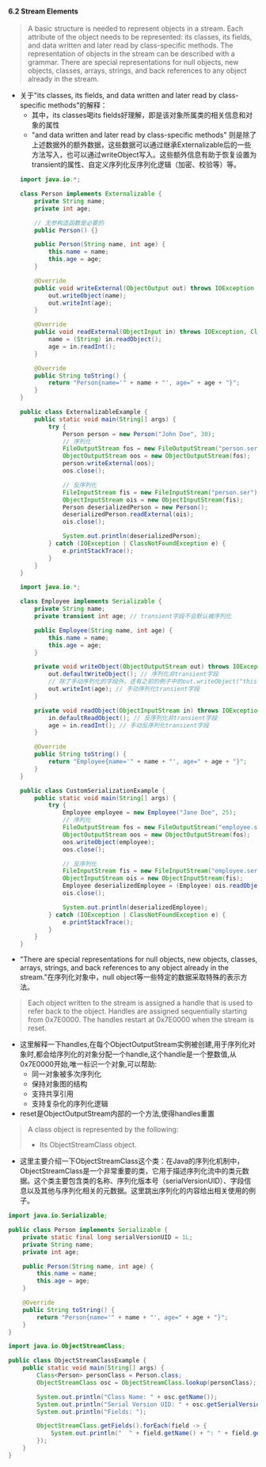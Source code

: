 #### 6.2 Stream Elements
> A basic structure is needed to represent objects in a stream. Each attribute of the object needs to be represented: its classes, its fields, and data written and later read by class-specific methods. The representation of objects in the stream can be described with a grammar. There are special representations for null objects, new objects, classes, arrays, strings, and back references to any object already in the stream.
* 关于"its classes, its fields, and data written and later read by class-specific methods"的解释：
  * 其中，its classes喝its fields好理解，即是该对象所属类的相关信息和对象的属性
  * "and data written and later read by class-specific methods" 则是除了上述数据外的额外数据，这些数据可以通过继承Externalizable后的一些方法写入，也可以通过writeObject写入。这些额外信息有助于恢复设置为transient的属性、自定义序列化反序列化逻辑（加密、校验等）等。
  ```java
  import java.io.*;

  class Person implements Externalizable {
      private String name;
      private int age;

      // 无参构造函数是必要的
      public Person() {}

      public Person(String name, int age) {
          this.name = name;
          this.age = age;
      }

      @Override
      public void writeExternal(ObjectOutput out) throws IOException {
          out.writeObject(name);
          out.writeInt(age);
      }

      @Override
      public void readExternal(ObjectInput in) throws IOException, ClassNotFoundException {
          name = (String) in.readObject();
          age = in.readInt();
      }

      @Override
      public String toString() {
          return "Person{name='" + name + "', age=" + age + "}";
      }
  }

  public class ExternalizableExample {
      public static void main(String[] args) {
          try {
              Person person = new Person("John Doe", 30);
              // 序列化
              FileOutputStream fos = new FileOutputStream("person.ser");
              ObjectOutputStream oos = new ObjectOutputStream(fos);
              person.writeExternal(oos);
              oos.close();

              // 反序列化
              FileInputStream fis = new FileInputStream("person.ser");
              ObjectInputStream ois = new ObjectInputStream(fis);
              Person deserializedPerson = new Person();
              deserializedPerson.readExternal(ois);
              ois.close();

              System.out.println(deserializedPerson);
          } catch (IOException | ClassNotFoundException e) {
              e.printStackTrace();
          }
      }
  }
  ```
  ```java
  import java.io.*;

  class Employee implements Serializable {
      private String name;
      private transient int age; // transient字段不会默认被序列化

      public Employee(String name, int age) {
          this.name = name;
          this.age = age;
      }

      private void writeObject(ObjectOutputStream out) throws IOException {
          out.defaultWriteObject(); // 序列化非transient字段
          // 除了手动序列化的字段外，还有之前的例子中的out.writeObject("this is a object")，写入多个额外信息时，在反序列化时要按顺序读取
          out.writeInt(age); // 手动序列化transient字段
      }

      private void readObject(ObjectInputStream in) throws IOException, ClassNotFoundException {
          in.defaultReadObject(); // 反序列化非transient字段
          age = in.readInt(); // 手动反序列化transient字段
      }

      @Override
      public String toString() {
          return "Employee{name='" + name + "', age=" + age + "}";
      }
  }

  public class CustomSerializationExample {
      public static void main(String[] args) {
          try {
              Employee employee = new Employee("Jane Doe", 25);
              // 序列化
              FileOutputStream fos = new FileOutputStream("employee.ser");
              ObjectOutputStream oos = new ObjectOutputStream(fos);
              oos.writeObject(employee);
              oos.close();

              // 反序列化
              FileInputStream fis = new FileInputStream("employee.ser");
              ObjectInputStream ois = new ObjectInputStream(fis);
              Employee deserializedEmployee = (Employee) ois.readObject();
              ois.close();

              System.out.println(deserializedEmployee);
          } catch (IOException | ClassNotFoundException e) {
              e.printStackTrace();
          }
      }
  }
  ```
* "There are special representations for null objects, new objects, classes, arrays, strings, and back references to any object already in the stream."在序列化对象中，null object等一些特定的数据采取特殊的表示方法。
> Each object written to the stream is assigned a handle that is used to refer back to the object. Handles are assigned sequentially starting from 0x7E0000. The handles restart at 0x7E0000 when the stream is reset. 

* 这里解释一下handles,在每个ObjectOutputStream实例被创建,用于序列化对象时,都会给序列化的对象分配一个handle,这个handle是一个整数值,从0x7E0000开始,唯一标识一个对象,可以帮助:
  * 同一对象被多次序列化
  * 保持对象图的结构
  * 支持共享引用
  * 支持复杂化的序列化逻辑
* reset是ObjectOutputStream内部的一个方法,使得handles重置

> A class object is represented by the following:
> * Its ObjectStreamClass object.
* 这里主要介绍一下ObjectStreamClass这个类：在Java的序列化机制中，ObjectStreamClass是一个非常重要的类，它用于描述序列化流中的类元数据。这个类主要包含类的名称、序列化版本号（serialVersionUID）、字段信息以及其他与序列化相关的元数据。这里跳出序列化的内容给出相关使用的例子。
```java
import java.io.Serializable;

public class Person implements Serializable {
    private static final long serialVersionUID = 1L;
    private String name;
    private int age;

    public Person(String name, int age) {
        this.name = name;
        this.age = age;
    }

    @Override
    public String toString() {
        return "Person{name='" + name + "', age=" + age + "}";
    }
}
```
```java
import java.io.ObjectStreamClass;

public class ObjectStreamClassExample {
    public static void main(String[] args) {
        Class<Person> personClass = Person.class;
        ObjectStreamClass osc = ObjectStreamClass.lookup(personClass);

        System.out.println("Class Name: " + osc.getName());
        System.out.println("Serial Version UID: " + osc.getSerialVersionUID());
        System.out.println("Fields: ");

        ObjectStreamClass.getFields().forEach(field -> {
            System.out.println("  " + field.getName() + ": " + field.getType());
        });
    }
}
```